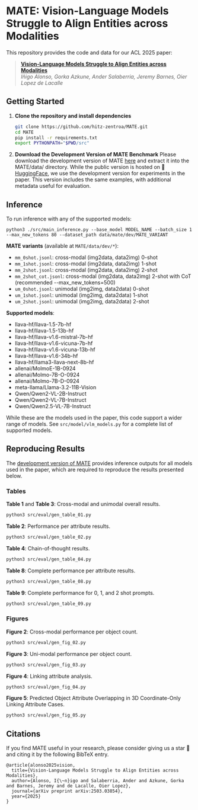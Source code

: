 # MATE: Vision-Language Models Struggle to Align Entities across Modalities

This repository provides the code and data for our ACL 2025 paper:

> **[Vision-Language Models Struggle to Align Entities across Modalities](https://arxiv.org/abs/2503.03854)**  
> *Iñigo Alonso, Gorka Azkune, Ander Salaberria, Jeremy Barnes, Oier Lopez de Lacalle*

## Getting Started
1. **Clone the repository and install dependencies**
   ```bash
   git clone https://github.com/hitz-zentroa/MATE.git
   cd MATE
   pip install -r requirements.txt
   export PYTHONPATH="$PWD/src"
   ```
2.	**Download the Development Version of MATE Benchmark**
Please download the development version of MATE [here](https://drive.google.com/file/d/1_joeNBesJSUsMEdgVpnKEySTW2wmodeN/view?usp=share_link) and extract it into the MATE/data/ directory.
While the public version is hosted on 🤗 [HuggingFace](https://huggingface.co/datasets/HiTZ/MATE), we use the development version for experiments in the paper. This version includes the same examples, with additional metadata useful for evaluation.

## Inference
To run inference with any of the supported models:
```
python3 ./src/main_inference.py --base_model MODEL_NAME --batch_size 1 --max_new_tokens 80 --dataset_path data/mate/dev/MATE_VARIANT
```
**MATE variants** (available at `MATE/data/dev/*`):
* `mm_0shot.jsonl`: cross-modal (img2data, data2img) 0-shot
* `mm_1shot.jsonl`: cross-modal (img2data, data2img) 1-shot
* `mm_2shot.jsonl`: cross-modal (img2data, data2img) 2-shot
* `mm_2shot_cot.jsonl`: cross-modal (img2data, data2img) 2-shot with CoT (recommended --max_new_tokens=500)
* `um_0shot.jsonl`: unimodal (img2img, data2data)  0-shot
* `um_1shot.jsonl`: unimodal (img2img, data2data)  1-shot
* `um_2shot.jsonl`: unimodal (img2img, data2data)  2-shot

**Supported models**:
* llava-hf/llava-1.5-7b-hf 
* llava-hf/llava-1.5-13b-hf
* llava-hf/llava-v1.6-mistral-7b-hf
* llava-hf/llava-v1.6-vicuna-7b-hf
* llava-hf/llava-v1.6-vicuna-13b-hf
* llava-hf/llava-v1.6-34b-hf
* llava-hf/llama3-llava-next-8b-hf
* allenai/MolmoE-1B-0924
* allenai/Molmo-7B-O-0924
* allenai/Molmo-7B-D-0924
* meta-llama/Llama-3.2-11B-Vision
* Qwen/Qwen2-VL-2B-Instruct
* Qwen/Qwen2-VL-7B-Instruct
* Qwen/Qwen2.5-VL-7B-Instruct

While these are the models used in the paper, this code support a wider range of models. See `src/model/vlm_models.py` 
for a complete list of supported models.

## Reproducing Results 
The [development version of MATE](https://drive.google.com/file/d/1_joeNBesJSUsMEdgVpnKEySTW2wmodeN/view?usp=share_link) provides inference outputs for all models used in the paper, which are required to 
reproduce the results presented below.

### Tables
**Table 1** and **Table 3**: Cross-modal and unimodal overall results.
```bash
python3 src/eval/gen_table_01.py
```
**Table 2**: Performance per attribute results.
```bash
python3 src/eval/gen_table_02.py
```
**Table 4**: Chain-of-thought results.
```bash
python3 src/eval/gen_table_04.py
```
**Table 8**: Complete performance per attribute results.
```bash
python3 src/eval/gen_table_08.py
```
**Table 9**: Complete performance for 0, 1, and 2 shot prompts.
```bash
python3 src/eval/gen_table_09.py
```
### Figures
**Figure 2**: Cross-modal performance per object count.
```bash
python3 src/eval/gen_fig_02.py
```
**Figure 3**: Uni-modal performance per object count.
```bash
python3 src/eval/gen_fig_03.py
```
**Figure 4**: Linking attribute analysis.
```bash
python3 src/eval/gen_fig_04.py
```
**Figure 5**: Predicted Object Attribute Overlapping in 3D Coordinate-Only Linking Attribute Cases.
```bash
python3 src/eval/gen_fig_05.py
```

## Citations
If you find MATE useful in your research, please consider giving us a star 🌟 and citing it by the following BibTeX entry.
```
@article{alonso2025vision,
  title={Vision-Language Models Struggle to Align Entities across Modalities},
  author={Alonso, I{\~n}igo and Salaberria, Ander and Azkune, Gorka and Barnes, Jeremy and de Lacalle, Oier Lopez},
  journal={arXiv preprint arXiv:2503.03854},
  year={2025}
}
```
